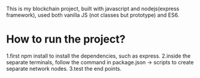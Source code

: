 This is my blockchain project, built with javascript and nodejs(express framework), used both vanilla JS (not classes but prototype) and ES6.

# How to run the project?

1.first npm install to install the dependencies, such as express.
2.inside the separate terminals, follow the command in package.json -> scripts to create separate network nodes.
3.test the end points.
